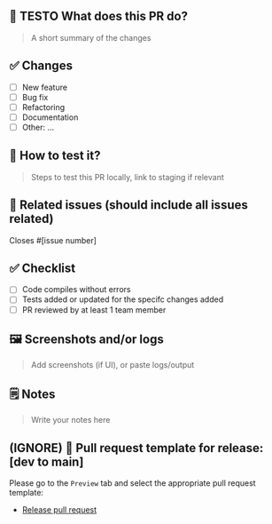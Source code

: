 ## 📌 TESTO What does this PR do?

> A short summary of the changes

## ✅ Changes
- [ ] New feature
- [ ] Bug fix
- [ ] Refactoring
- [ ] Documentation
- [ ] Other: ...

## 🧪 How to test it?
> Steps to test this PR locally, link to staging if relevant

## 📎 Related issues (should include all issues related)
Closes #[issue number]

## ✅ Checklist
- [ ] Code compiles without errors
- [ ] Tests added or updated for the specifc changes added
- [ ] PR reviewed by at least 1 team member

## 🖼 Screenshots and/or logs
> Add screenshots (if UI), or paste logs/output

## 🗒️ Notes
> Write your notes here

## (IGNORE) 🚀 Pull request template for release: [dev to main]
Please go to the `Preview` tab and select the appropriate pull request template:
* [Release pull request](?expand=1&template=pull_request_template_release.md)
